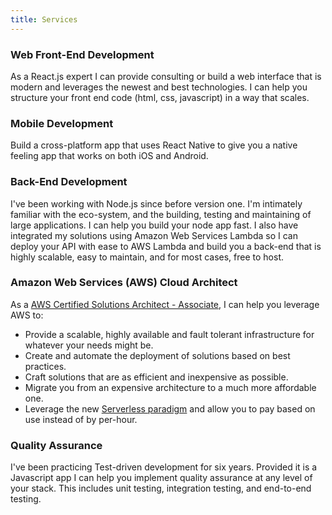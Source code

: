 ```yaml
---
title: Services
---
```


### Web Front-End Development

As a React.js expert I can provide consulting or build a web interface that is modern and leverages the newest and best technologies. 
I can help you structure your front end code (html, css, javascript) in a way that scales.

[comment]: <> (Here are a few examples of what I've done Coming soon)

### Mobile Development

Build a cross-platform app that uses React Native to give you a native feeling app that works on both iOS and Android.

[comment]: <> (Here is a testimonial - Coming soon)
[comment]: <> (Here are a few examples of what I've done Coming soon)

### Back-End Development
I've been working with Node.js since before version one. I'm intimately familiar with the eco-system, and the building, testing and maintaining of large applications. I can help you build your node app fast. I also have integrated my solutions using Amazon Web Services Lambda so I can deploy your API with ease to AWS Lambda and build you a back-end that is highly scalable, easy to maintain, and for most cases, free to host.

[comment]: <> (Here are a few examples of what I've done Coming soon)

### Amazon Web Services (AWS) Cloud Architect

As a [AWS Certified Solutions Architect - Associate](https://aws.amazon.com/certification/certified-solutions-architect-associate/), I can help you leverage AWS to:
- Provide a scalable, highly available and fault tolerant infrastructure for whatever your needs might be.
- Create and automate the deployment of solutions based on best practices. 
- Craft solutions that are as efficient and inexpensive as possible.
- Migrate you from an expensive architecture to a much more affordable one.
- Leverage the new [Serverless paradigm](https://en.wikipedia.org/wiki/Serverless_computing) and allow you to pay based on use instead of by per-hour.

[comment]: <> (Here are a few examples of what I've done Coming soon)

### Quality Assurance
I've been practicing Test-driven development for six years. Provided it is a Javascript app I can help you implement quality assurance at any level of your stack. This includes unit testing, integration testing, and end-to-end testing.

[comment]: <> (Here are a few examples of what I've done Coming soon)





